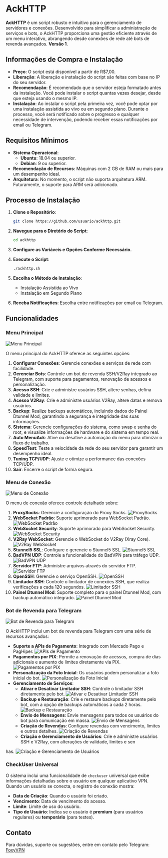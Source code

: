 # AckHTTP

**AckHTTP** é um script robusto e intuitivo para o gerenciamento de servidores e conexões. Desenvolvido para simplificar a administração de serviços e bots, o AckHTTP proporciona uma gestão eficiente através de um menu interativo, abrangendo desde conexões de rede até bots de revenda avançados. **Versão 1**.

## Informações de Compra e Instalação

- **Preço**: O script está disponível a partir de R$7,00.
- **Liberação**: A liberação e instalação do script são feitas com base no IP do seu servidor.
- **Recomendação**: É recomendado que o servidor esteja formatado antes da instalação. Você pode instalar o script quantas vezes desejar, desde que esteja usando o mesmo IP.
- **Instalação**: Ao instalar o script pela primeira vez, você pode optar por uma instalação assistida ao vivo ou em segundo plano. Durante o processo, você será notificado sobre o progresso e qualquer necessidade de intervenção, podendo receber essas notificações por email ou Telegram.

## Requisitos Mínimos

- **Sistema Operacional**:
  - **Ubuntu**: 18.04 ou superior.
  - **Debian**: 9 ou superior.
- **Recomendação de Recursos**: Máquinas com 2 GB de RAM ou mais para um desempenho ideal.
- **Arquitetura**: No momento, o script não suporta arquitetura ARM. Futuramente, o suporte para ARM será adicionado.

## Processo de Instalação

1. **Clone o Repositório**:

   ```bash
   git clone https://github.com/usuario/ackhttp.git
   ```

2. **Navegue para o Diretório do Script**:

   ```bash
   cd ackhttp
   ```

3. **Configure as Variáveis e Opções Conforme Necessário.**

4. **Execute o Script**:

   ```bash
   ./ackhttp.sh
   ```

5. **Escolha o Método de Instalação**:
   - Instalação Assistida ao Vivo
   - Instalação em Segundo Plano

6. **Receba Notificações**: Escolha entre notificações por email ou Telegram.

## Funcionalidades

### Menu Principal

![Menu Principal](https://github.com/user-attachments/assets/42331cf6-199b-43ca-8201-90b94e2aa75e)

O menu principal do AckHTTP oferece as seguintes opções:

1. **Configurar Conexões**: Gerencie conexões e serviços de rede com facilidade.
2. **Gerenciar Bots**: Controle um bot de revenda SSH/V2Ray integrado ao Telegram, com suporte para pagamentos, renovação de acessos e personalização.
3. **Acesso SSH**: Crie e administre usuários SSH, altere senhas, defina validade e limites.
4. **Acesso V2Ray**: Crie e administre usuários V2Ray, altere datas e remova usuários.
5. **Backup**: Realize backups automáticos, incluindo dados do Painel Dtunnel Mod, garantindo a segurança e integridade das suas informações.
6. **Sistema**: Gerencie configurações do sistema, como swap e senha do root, e visualize informações de hardware e do sistema em tempo real.
7. **Auto MenuAck**: Ative ou desative a automação do menu para otimizar o fluxo de trabalho.
8. **SpeedTest**: Teste a velocidade da rede do seu servidor para garantir um desempenho ideal.
9. **Tuning TCP/UDP**: Ajuste e otimize a performance das conexões TCP/UDP.
0. **Sair**: Encerre o script de forma segura.

### Menu de Conexão

![Menu de Conexão](https://github.com/user-attachments/assets/92c4007a-15d6-4d1b-bac4-f13fb25d6429)

O menu de conexão oferece controle detalhado sobre:

1. **ProxySocks**: Gerencie a configuração do Proxy Socks.
   ![ProxySocks](https://github.com/user-attachments/assets/702367bd-faf3-4bd4-a179-792fdeb431aa)
2. **WebSocket Padrão**: Suporte aprimorado para WebSocket Padrão.
   ![WebSocket Padrão](https://github.com/user-attachments/assets/d4fadce5-c570-4696-9b8e-9252e5e677e1)
3. **WebSocket Security**: Suporte aprimorado para WebSocket Security.
   ![WebSocket Security](https://github.com/user-attachments/assets/5cfd2ffe-9708-4235-bb88-de81fa5e62b1)
4. **V2Ray WebSocket**: Gerencie o WebSocket do V2Ray (Xray Core).
   ![V2Ray WebSocket](https://github.com/user-attachments/assets/7fa0d70d-a4f2-4059-88a7-fa42a4b903a5)
5. **Stunnel5 SSL**: Configure e gerencie o Stunnel5 SSL.
   ![Stunnel5 SSL](https://github.com/user-attachments/assets/64e22098-0b95-482b-9bc6-5574c21b2e0b)
6. **BadVPN UDP**: Controle a funcionalidade do BadVPN para tráfego UDP.
   ![BadVPN UDP](https://github.com/user-attachments/assets/95b28fc6-7e4a-4f9c-b726-747f1af9cf96)
7. **Servidor FTP**: Administre arquivos através do servidor FTP.
   ![Servidor FTP](https://github.com/user-attachments/assets/267d89de-c0de-4d87-8850-868454b100cf)
8. **OpenSSH**: Gerencie o serviço OpenSSH.
   ![OpenSSH](https://github.com/user-attachments/assets/55e79702-9a20-4a66-9a56-a1b045bd5684)
9. **Limitador SSH**: Controle o limitador de conexões SSH, que realiza verificações a cada 120 segundos.
   ![Limitador SSH](https://github.com/user-attachments/assets/b0c7e3c0-e670-4401-85ed-8cf83e1bbcca)
10. **Painel Dtunnel Mod**: Suporte completo para o painel Dtunnel Mod, com backup automático integrado.
    ![Painel Dtunnel Mod](https://github.com/user-attachments/assets/17a3f05d-c6c4-4724-8862-9c047725b8ce)

### Bot de Revenda para Telegram

![Bot de Revenda para Telegram](https://github.com/user-attachments/assets/e1a79d8a-e129-4613-818c-1286f94fa192)

O AckHTTP inclui um bot de revenda para Telegram com uma série de recursos avançados:

- **Suporte a APIs de Pagamento**: Integrado com Mercado Pago e PagHiper.
  ![APIs de Pagamento](https://github.com/user-attachments/assets/61b2f145-a581-4602-b9d6-904c840ba37e)
- **Pagamentos por PIX**: Permite a renovação de acessos, compra de dias adicionais e aumento de limites diretamente via PIX.
  ![Pagamentos por PIX](https://github.com/user-attachments/assets/52c6946b-90cb-468e-9e06-59e25443a31c)
- **Personalização da Foto Inicial**: Os usuários podem personalizar a foto inicial do bot.
  ![Personalização da Foto Inicial](https://github.com/user-attachments/assets/caa2eafc-6b0a-4dec-bb4c-ba4c2f29192e)
- **Gerenciamento de Serviços**:
  - **Ativar e Desativar Limitador SSH**: Controle o limitador SSH diretamente pelo bot.
    ![Ativar e Desativar Limitador SSH](https://github.com/user-attachments/assets/bda43b9e-483a-47fc-98a8-ddc9c175ae90)
  - **Backup e Restauração**: Crie e restaure backups diretamente pelo bot, com a opção de backups automáticos a cada 2 horas.
    ![Backup e Restauração](https://github.com/user-attachments/assets/ad20bfb8-5e3e-49b5-89d5-1ae3f6e283e2)
  - **Envio de Mensagens**: Envie mensagens para todos os usuários do bot para comunicação em massa.
    ![Envio de Mensagens](https://github.com/user-attachments/assets/ccd5424f-4e3a-4771-84da-fdfda5cc18f0)
  - **Criação de Revendas**: Configure revendas com vencimento, limites e outros detalhes.
    ![Criação de Revendas](https://github.com/user-attachments/assets/cef8bb4f-5869-413a-ad7f-e3603ac7261f)
  - **Criação e Gerenciamento de Usuários**: Crie e administre usuários SSH e V2Ray, com alterações de validade, limites e sen

has.
    ![Criação e Gerenciamento de Usuários](https://github.com/user-attachments/assets/ed251139-6255-403a-b034-22ac3bfccb9e)

### CheckUser Universal

O sistema inclui uma funcionalidade de `checkuser` universal que exibe informações detalhadas sobre o usuário em qualquer aplicativo VPN. Quando um usuário se conecta, o registro de conexão mostra:

- **Data de Criação**: Quando o usuário foi criado.
- **Vencimento**: Data de vencimento do acesso.
- **Limite**: Limite de uso do usuário.
- **Tipo de Usuário**: Indica se o usuário é **premium** (para usuários regulares) ou **temporário** (para testes).

## Contato

Para dúvidas, suporte ou sugestões, entre em contato pelo Telegram: [FoxyVPN](https://t.me/foxyvpn)
